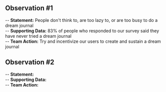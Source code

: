## Observation #1  
-- **Statement:** People don't think to, are too lazy to, or are too busy to do a dream journal  
-- **Supporting Data:** 83% of people who responded to our survey said they have never tried a dream journal  
-- **Team Action:** Try and incentivize our users to create and sustain a dream journal  

## Observation #2  
-- **Statement:**   
-- **Supporting Data:**  
-- **Team Action:**  
